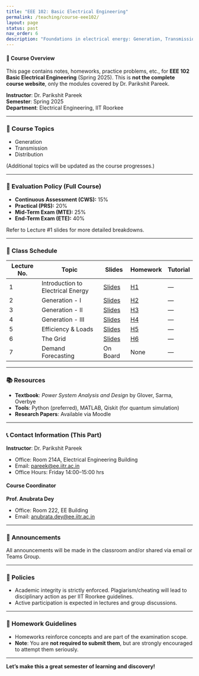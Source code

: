 ```yaml
---
title: "EEE 102: Basic Electrical Engineering"
permalink: /teaching/course-eee102/
layout: page
status: past
nav_order: 6
description: "Foundations in electrical energy: Generation, Transmission & Distribution"
---
```


#### 📘 Course Overview

This page contains notes, homeworks, practice problems, etc., for **EEE 102 Basic Electrical Engineering** (Spring 2025). This is **not the complete course website**, only the modules covered by Dr. Parikshit Pareek.

**Instructor**: Dr. Parikshit Pareek  
**Semester**: Spring 2025  
**Department**: Electrical Engineering, IIT Roorkee  

---

### 🧭 Course Topics

- Generation  
- Transmission  
- Distribution  

(Additional topics will be updated as the course progresses.)

---

### 🧮 Evaluation Policy (Full Course)

- **Continuous Assessment (CWS):** 15%  
- **Practical (PRS):** 20%  
- **Mid-Term Exam (MTE):** 25%  
- **End-Term Exam (ETE):** 40%  

Refer to Lecture #1 slides for more detailed breakdowns.

---

### 📅 Class Schedule

| Lecture No. | Topic                    | Slides                                           | Homework                                      | Tutorial |
|-------------|--------------------------|--------------------------------------------------|-----------------------------------------------|----------|
| 1           | Introduction to Electrical Energy | [Slides]( /assets/pdf/EEE102/Lec1.pdf )   | [H1]( /assets/pdf/EEE102/H1.pdf )             | —        |
| 2           | Generation - I           | [Slides]( /assets/pdf/EEE102/Lec2.pdf )         | [H2]( /assets/pdf/EEE102/H2.pdf )             | —        |
| 3           | Generation - II          | [Slides]( /assets/pdf/EEE102/Lec3.pdf )         | [H3]( /assets/pdf/EEE102/H3.pdf )             | —        |
| 4           | Generation - III         | [Slides]( /assets/pdf/EEE102/Lec4.pdf )         | [H4]( /assets/pdf/EEE102/H4.pdf )             | —        |
| 5           | Efficiency & Loads       | [Slides]( /assets/pdf/EEE102/Lec5.pdf )         | [H5]( /assets/pdf/EEE102/H5.pdf )             | —        |
| 6           | The Grid                 | [Slides]( /assets/pdf/EEE102/Lec6.pdf )         | [H6]( /assets/pdf/EEE102/H6.pdf )             | —        |
| 7           | Demand Forecasting       | On Board                                        | None                                          | —        |

---

### 📚 Resources

- **Textbook**: _Power System Analysis and Design_ by Glover, Sarma, Overbye  
- **Tools**: Python (preferred), MATLAB, Qiskit (for quantum simulation)  
- **Research Papers**: Available via Moodle

---

### 📞 Contact Information (This Part)

**Instructor**: Dr. Parikshit Pareek  
- Office: Room 214A, Electrical Engineering Building  
- Email: [pareek@ee.iitr.ac.in](mailto:pareek@ee.iitr.ac.in)  
- Office Hours: Friday 14:00–15:00 hrs

#### Course Coordinator

**Prof. Anubrata Dey**  
- Office: Room 222, EE Building  
- Email: [anubrata.dey@ee.iitr.ac.in](mailto:anubrata.dey@ee.iitr.ac.in)

---

### 📢 Announcements

All announcements will be made in the classroom and/or shared via email or Teams Group.

---

### 📏 Policies

- Academic integrity is strictly enforced. Plagiarism/cheating will lead to disciplinary action as per IIT Roorkee guidelines.  
- Active participation is expected in lectures and group discussions.

---

### 📝 Homework Guidelines

- Homeworks reinforce concepts and are part of the examination scope.  
- **Note**: You are **not required to submit them**, but are strongly encouraged to attempt them seriously.

---

**Let’s make this a great semester of learning and discovery!**



